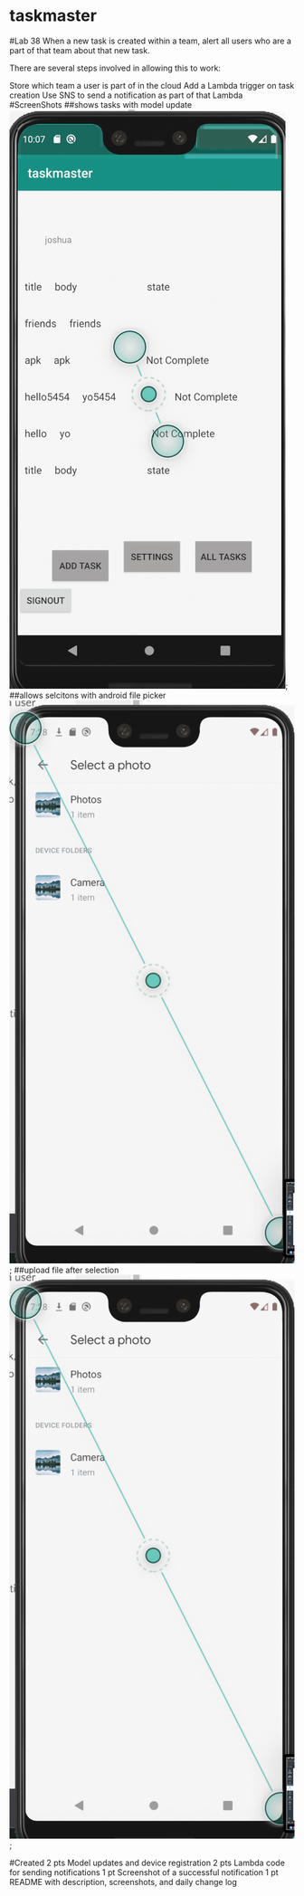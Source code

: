 # taskmaster

#Lab 38
When a new task is created within a team, alert all users who are a part of that team about that new task.

There are several steps involved in allowing this to work:

Store which team a user is part of in the cloud
Add a Lambda trigger on task creation
Use SNS to send a notification as part of that Lambda
#ScreenShots
##shows tasks with model update
![HomePage](/images/usernameandlogout.png);
##allows selcitons with android file picker
![HomePage](/images/chosoeimage.png);
##upload file after selection
![HomePage](/images/chosoeimage.png);

#Created
2 pts Model updates and device registration
2 pts Lambda code for sending notifications
1 pt Screenshot of a successful notification
1 pt README with description, screenshots, and daily change log